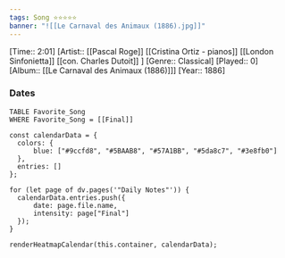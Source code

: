 ```yaml
---
tags: Song ⭐⭐⭐⭐⭐ 
banner: "![[Le Carnaval des Animaux (1886).jpg]]"
---
```

[Time:: 2:01]
[Artist:: [[Pascal Roge]] [[Cristina Ortiz - pianos]] [[London Sinfonietta]] [[con. Charles Dutoit]] ]
[Genre:: Classical]
[Played:: 0]
[Album:: [[Le Carnaval des Animaux (1886)]]]
[Year:: 1886]
### Dates
````dataview
TABLE Favorite_Song
WHERE Favorite_Song = [[Final]]
````
  ```dataviewjs
const calendarData = { 
	colors: { 
		blue: ["#9ccfd8", "#5BAAB8", "#57A1BB", "#5da8c7", "#3e8fb0"] 
	}, 
	entries: [] 
}; 

for (let page of dv.pages('"Daily Notes"')) { 
	calendarData.entries.push({ 
		date: page.file.name, 
		intensity: page["Final"]
	}); 
} 

renderHeatmapCalendar(this.container, calendarData);
```
